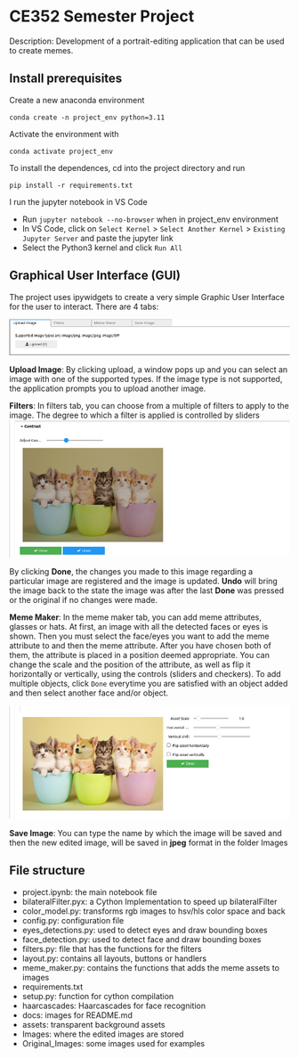# CE352 Semester Project

Description: Development of a portrait-editing application that can be used to create memes.

## Install prerequisites
Create a new anaconda environment

```
conda create -n project_env python=3.11
```

Activate the environment with
```
conda activate project_env
```

To install the dependences, cd into the project directory and run
```
pip install -r requirements.txt
```

I run the jupyter notebook in VS Code
- Run `jupyter notebook --no-browser` when in project_env environment
- In VS Code, click on `Select Kernel` > `Select Another Kernel` > `Existing Jupyter Server` and paste the jupyter link
- Select the Python3 kernel and click `Run All`

## Graphical User Interface (GUI)
The project uses ipywidgets to create a very simple Graphic User Interface for the user to interact. There are 4 tabs:

![alt text](docs/gui.png "Graphical User Interface")

**Upload Image**: By clicking upload, a window pops up and you can select an image with one of the supported types. If the image type is not supported, the application
prompts you to upload another image.

**Filters**: In filters tab, you can choose from a multiple of filters to apply to the image. The degree to which a filter is applied is controlled by sliders
![alt text](docs/filters.png "Filter Tab Example")

By clicking **Done**, the changes you made to this image regarding a particular image are registered and the image is updated. **Undo** will bring the image back to the state the image was after the last **Done** was pressed or the original if no changes were made.

**Meme Maker**: In the meme maker tab, you can add meme attributes, glasses or hats. At first, an image with all the detected faces or eyes is shown. Then you must select the face/eyes you want to add the meme attribute to and then the meme attribute. After you have chosen both of them, the attribute is placed in a position deemed appropriate. You can change the scale and the position of the attribute, as well as flip it horizontally or vertically, using the controls (sliders and checkers). To add multiple objects, click `Done` everytime you are satisfied with an object added and then select another face and/or object. 

![alt text](docs/Meme_maker.png "Meme Maker")

**Save Image**: You can type the name by which the image will be saved and then the new edited image, will be saved in **jpeg** format in the folder Images

## File structure

- project.ipynb: the main notebook file
- bilateralFilter.pyx: a Cython Implementation to speed up bilateralFilter
- color_model.py: transforms rgb images to hsv/hls color space and back
- config.py: configuration file
- eyes_detections.py: used to detect eyes and draw bounding boxes
- face_detection.py: used to detect face and draw bounding boxes
- filters.py: file that has the functions for the filters
- layout.py: contains all layouts, buttons or handlers
- meme_maker.py: contains the functions that adds the meme assets to images
- requirements.txt
- setup.py: function for cython compilation
- haarcascades: Haarcascades for face recognition
- docs: images for README.md
- assets: transparent background assets
- Images: where the edited images are stored
- Original_Images: some images used for examples